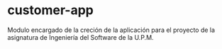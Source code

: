 # customer-app

Modulo encargado de la creción de la aplicación para el proyecto de la asignatura de Ingeniería del Software de la U.P.M.
